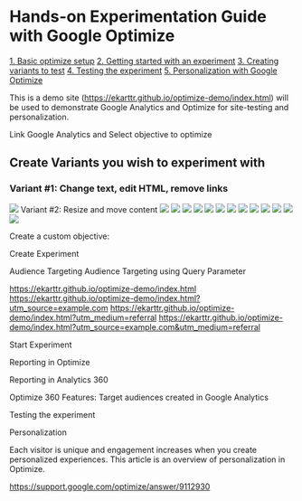 # Hands-on Experimentation Guide with Google Optimize 

[1. Basic optimize setup](https://github.com/ekarttr/optimize-demo/blob/master/README.md#create-variants-you-wish-to-experiment-with)
[2. Getting started with an experiment](https://github.com/ekarttr/optimize-demo/blob/master/README.md#create-variants-you-wish-to-experiment-with)
[3. Creating variants to test](https://github.com/ekarttr/optimize-demo/blob/master/README.md#create-variants-you-wish-to-experiment-with)
[4. Testing the experiment](https://github.com/ekarttr/optimize-demo/blob/master/README.md#create-variants-you-wish-to-experiment-with)
[5. Personalization with Google Optimize](https://github.com/ekarttr/optimize-demo/blob/master/README.md#create-variants-you-wish-to-experiment-with)


This is a demo site (https://ekarttr.github.io/optimize-demo/index.html) will be used to demonstrate Google Analytics and Optimize for site-testing and personalization. 

Link Google Analytics and Select objective to optimize


## Create Variants you wish to experiment with

### Variant #1: Change text, edit HTML, remove links

<img src="https://github.com/ekarttr/optimize-demo/blob/master/img/img1.gif?raw=true">
Variant #2: Resize and move content 
<img src="https://github.com/ekarttr/optimize-demo/blob/master/img/img2.gif?raw=true">
<img src="https://github.com/ekarttr/optimize-demo/blob/master/img/img3.gif?raw=true">
<img src="https://github.com/ekarttr/optimize-demo/blob/master/img/img4.gif?raw=true">
<img src="https://github.com/ekarttr/optimize-demo/blob/master/img/img5.gif?raw=true">
<img src="https://github.com/ekarttr/optimize-demo/blob/master/img/img6.png?raw=true">
<img src="https://github.com/ekarttr/optimize-demo/blob/master/img/img7.png?raw=true">
<img src="https://github.com/ekarttr/optimize-demo/blob/master/img/img8.gif?raw=true">
<img src="https://github.com/ekarttr/optimize-demo/blob/master/img/img9.gif?raw=true">
<img src="https://github.com/ekarttr/optimize-demo/blob/master/img/img10.gif?raw=true">
<img src="https://github.com/ekarttr/optimize-demo/blob/master/img/img11.png?raw=true">
<img src="https://github.com/ekarttr/optimize-demo/blob/master/img/img12.png?raw=true">
<img src="https://github.com/ekarttr/optimize-demo/blob/master/img/img13.png?raw=true">
<img src="https://github.com/ekarttr/optimize-demo/blob/master/img/img14.png?raw=true">



Create a custom objective:




Create Experiment









Audience Targeting 
Audience Targeting using Query Parameter

https://ekarttr.github.io/optimize-demo/index.html 
https://ekarttr.github.io/optimize-demo/index.html?utm_source=example.com 
https://ekarttr.github.io/optimize-demo/index.html?utm_medium=referral 
https://ekarttr.github.io/optimize-demo/index.html?utm_source=example.com&utm_medium=referral 

 


Start Experiment



Reporting in Optimize





Reporting in Analytics 360



Optimize 360 Features: Target audiences created in Google Analytics



Testing the experiment


Personalization

Each visitor is unique and engagement increases when you create personalized experiences. This article is an overview of personalization in Optimize.

https://support.google.com/optimize/answer/9112930
